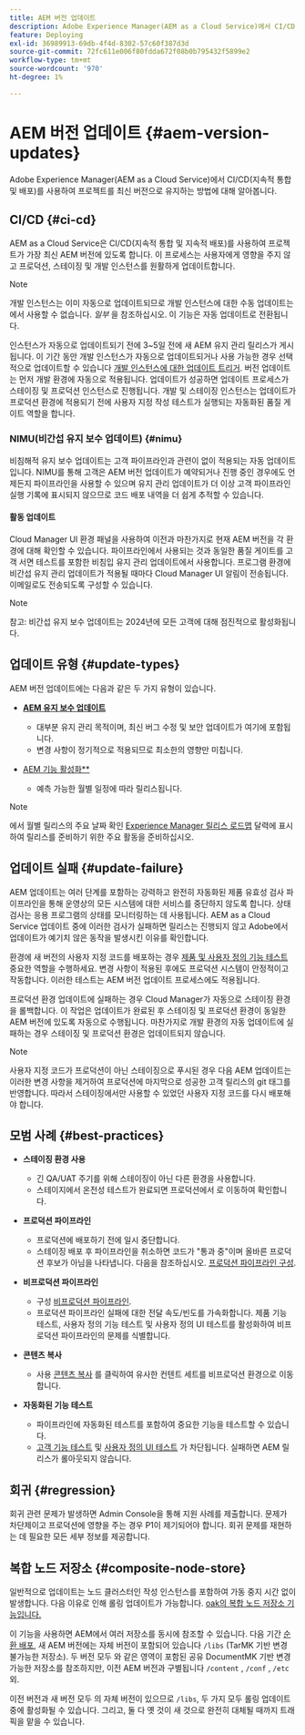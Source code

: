 ```yaml
---
title: AEM 버전 업데이트
description: Adobe Experience Manager(AEM as a Cloud Service)에서 CI/CD(지속적 통합 및 배포)를 사용하여 프로젝트를 최신 버전으로 유지하는 방법에 대해 알아봅니다.
feature: Deploying
exl-id: 36989913-69db-4f4d-8302-57c60f387d3d
source-git-commit: 72fc611e006f80fdda672f08b0b795432f5899e2
workflow-type: tm+mt
source-wordcount: '970'
ht-degree: 1%

---
```



# AEM 버전 업데이트 {#aem-version-updates}

Adobe Experience Manager(AEM as a Cloud Service)에서 CI/CD(지속적 통합 및 배포)를 사용하여 프로젝트를 최신 버전으로 유지하는 방법에 대해 알아봅니다.

## CI/CD {#ci-cd}

AEM as a Cloud Service은 CI/CD(지속적 통합 및 지속적 배포)를 사용하여 프로젝트가 가장 최신 AEM 버전에 있도록 합니다. 이 프로세스는 사용자에게 영향을 주지 않고 프로덕션, 스테이징 및 개발 인스턴스를 원활하게 업데이트합니다.

>[!NOTE]
> 개발 인스턴스는 이미 자동으로 업데이트되므로 개발 인스턴스에 대한 수동 업데이트는에서 사용할 수 없습니다. _일부_ 을 참조하십시오. 이 기능은 자동 업데이트로 전환됩니다.

인스턴스가 자동으로 업데이트되기 전에 3~5일 전에 새 AEM 유지 관리 릴리스가 게시됩니다. 이 기간 동안 개발 인스턴스가 자동으로 업데이트되거나 사용 가능한 경우 선택적으로 업데이트할 수 있습니다 [개발 인스턴스에 대한 업데이트 트리거](/help/implementing/cloud-manager/manage-environments.md#updating-dev-environment). 버전 업데이트는 먼저 개발 환경에 자동으로 적용됩니다. 업데이트가 성공하면 업데이트 프로세스가 스테이징 및 프로덕션 인스턴스로 진행됩니다. 개발 및 스테이징 인스턴스는 업데이트가 프로덕션 환경에 적용되기 전에 사용자 지정 작성 테스트가 실행되는 자동화된 품질 게이트 역할을 합니다.

### NIMU(비간섭 유지 보수 업데이트) {#nimu}

비침해적 유지 보수 업데이트는 고객 파이프라인과 관련이 없이 적용되는 자동 업데이트입니다.
NIMU를 통해 고객은 AEM 버전 업데이트가 예약되거나 진행 중인 경우에도 언제든지 파이프라인을 사용할 수 있으며 유지 관리 업데이트가 더 이상 고객 파이프라인 실행 기록에 표시되지 않으므로 코드 배포 내역을 더 쉽게 추적할 수 있습니다.

#### 활동 업데이트

Cloud Manager UI 환경 패널을 사용하여 이전과 마찬가지로 현재 AEM 버전을 각 환경에 대해 확인할 수 있습니다. 파이프라인에서 사용되는 것과 동일한 품질 게이트를 고객 서면 테스트를 포함한 비침입 유지 관리 업데이트에서 사용합니다.
프로그램 환경에 비간섭 유지 관리 업데이트가 적용될 때마다 Cloud Manager UI 알림이 전송됩니다. 이메일로도 전송되도록 구성할 수 있습니다.

>[!NOTE]
>
> 참고: 비간섭 유지 보수 업데이트는 2024년에 모든 고객에 대해 점진적으로 활성화됩니다.


## 업데이트 유형 {#update-types}

AEM 버전 업데이트에는 다음과 같은 두 가지 유형이 있습니다.

* [**AEM 유지 보수 업데이트**](/help/release-notes/maintenance/latest.md)

   * 대부분 유지 관리 목적이며, 최신 버그 수정 및 보안 업데이트가 여기에 포함됩니다.
   * 변경 사항이 정기적으로 적용되므로 최소한의 영향만 미칩니다.

* [AEM 기능 활성화**](/help/release-notes/release-notes-cloud/release-notes-current.md)

   * 예측 가능한 월별 일정에 따라 릴리스됩니다.

>[!NOTE]
>
> 에서 월별 릴리스의 주요 날짜 확인 [Experience Manager 릴리스 로드맵](https://experienceleague.adobe.com/docs/experience-manager-release-information/aem-release-updates/update-releases-roadmap.html#aem-as-cloud-service) 달력에 표시하여 릴리스를 준비하기 위한 주요 활동을 준비하십시오.

## 업데이트 실패 {#update-failure}

AEM 업데이트는 여러 단계를 포함하는 강력하고 완전히 자동화된 제품 유효성 검사 파이프라인을 통해 운영상의 모든 시스템에 대한 서비스를 중단하지 않도록 합니다. 상태 검사는 응용 프로그램의 상태를 모니터링하는 데 사용됩니다. AEM as a Cloud Service 업데이트 중에 이러한 검사가 실패하면 릴리스는 진행되지 않고 Adobe에서 업데이트가 예기치 않은 동작을 발생시킨 이유를 확인합니다.

환경에 새 버전의 사용자 지정 코드를 배포하는 경우 [제품 및 사용자 정의 기능 테스트](/help/implementing/cloud-manager/overview-test-results.md#functional-testing) 중요한 역할을 수행하세요. 변경 사항이 적용된 후에도 프로덕션 시스템이 안정적이고 작동합니다. 이러한 테스트는 AEM 버전 업데이트 프로세스에도 적용됩니다.

프로덕션 환경 업데이트에 실패하는 경우 Cloud Manager가 자동으로 스테이징 환경을 롤백합니다. 이 작업은 업데이트가 완료된 후 스테이징 및 프로덕션 환경이 동일한 AEM 버전에 있도록 자동으로 수행됩니다.
마찬가지로 개발 환경의 자동 업데이트에 실패하는 경우 스테이징 및 프로덕션 환경은 업데이트되지 않습니다.

>[!NOTE]
>
>사용자 지정 코드가 프로덕션이 아닌 스테이징으로 푸시된 경우 다음 AEM 업데이트는 이러한 변경 사항을 제거하여 프로덕션에 마지막으로 성공한 고객 릴리스의 git 태그를 반영합니다. 따라서 스테이징에서만 사용할 수 있었던 사용자 지정 코드를 다시 배포해야 합니다.

## 모범 사례 {#best-practices}

* **스테이징 환경 사용**
   * 긴 QA/UAT 주기를 위해 스테이징이 아닌 다른 환경을 사용합니다.
   * 스테이지에서 온전성 테스트가 완료되면 프로덕션에서 로 이동하여 확인합니다.

* **프로덕션 파이프라인**
   * 프로덕션에 배포하기 전에 일시 중단합니다.
   * 스테이징 배포 후 파이프라인을 취소하면 코드가 &quot;통과 중&quot;이며 올바른 프로덕션 후보가 아님을 나타냅니다. 다음을 참조하십시오. [프로덕션 파이프라인 구성](/help/implementing/cloud-manager/configuring-pipelines/configuring-production-pipelines.md).

* **비프로덕션 파이프라인**
   * 구성 [비프로덕션 파이프라인](/help/implementing/cloud-manager/configuring-pipelines/configuring-non-production-pipelines.md#full-stack-code).
   * 프로덕션 파이프라인 실패에 대한 전달 속도/빈도를 가속화합니다. 제품 기능 테스트, 사용자 정의 기능 테스트 및 사용자 정의 UI 테스트를 활성화하여 비프로덕션 파이프라인의 문제를 식별합니다.

* **콘텐츠 복사**
   * 사용 [콘텐츠 복사](/help/implementing/developing/tools/content-copy.md) 를 클릭하여 유사한 컨텐트 세트를 비프로덕션 환경으로 이동합니다.

* **자동화된 기능 테스트**
   * 파이프라인에 자동화된 테스트를 포함하여 중요한 기능을 테스트할 수 있습니다.
   * [고객 기능 테스트](/help/implementing/cloud-manager/functional-testing.md#custom-functional-testing) 및 [사용자 정의 UI 테스트](/help/implementing/cloud-manager/functional-testing.md#custom-ui-testing) 가 차단됩니다. 실패하면 AEM 릴리스가 롤아웃되지 않습니다.

## 회귀 {#regression}

회귀 관련 문제가 발생하면 Admin Console을 통해 지원 사례를 제출합니다. 문제가 차단제이고 프로덕션에 영향을 주는 경우 P1이 제기되어야 합니다. 회귀 문제를 재현하는 데 필요한 모든 세부 정보를 제공합니다.

## 복합 노드 저장소 {#composite-node-store}

일반적으로 업데이트는 노드 클러스터인 작성 인스턴스를 포함하여 가동 중지 시간 없이 발생합니다. 다음 이유로 인해 롤링 업데이트가 가능합니다. [oak의 복합 노드 저장소 기능입니다.](https://jackrabbit.apache.org/oak/docs/nodestore/compositens.html)

이 기능을 사용하면 AEM에서 여러 저장소를 동시에 참조할 수 있습니다. 다음 기간 [순환 배포](/help/implementing/deploying/overview.md#how-rolling-deployments-work), 새 AEM 버전에는 자체 버전이 포함되어 있습니다 `/libs` (TarMK 기반 변경 불가능한 저장소). 두 버전 모두 와 같은 영역이 포함된 공유 DocumentMK 기반 변경 가능한 저장소를 참조하지만, 이전 AEM 버전과 구별됩니다 `/content` , `/conf` , `/etc` 외.

이전 버전과 새 버전 모두 의 자체 버전이 있으므로 `/libs`, 두 가지 모두 롤링 업데이트 중에 활성화될 수 있습니다. 그리고, 둘 다 옛 것이 새 것으로 완전히 대체될 때까지 트래픽을 맡을 수 있습니다.

